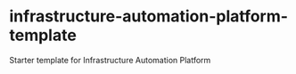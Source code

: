 # infrastructure-automation-platform-template
Starter template for Infrastructure Automation Platform
